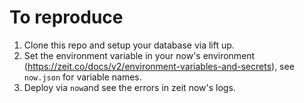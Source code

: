 # To reproduce

1. Clone this repo and setup your database via lift up. 
2. Set the environment variable in your now's environment (https://zeit.co/docs/v2/environment-variables-and-secrets), see `now.json` for variable names.
3. Deploy via `now`and see the errors in zeit now's logs. 
